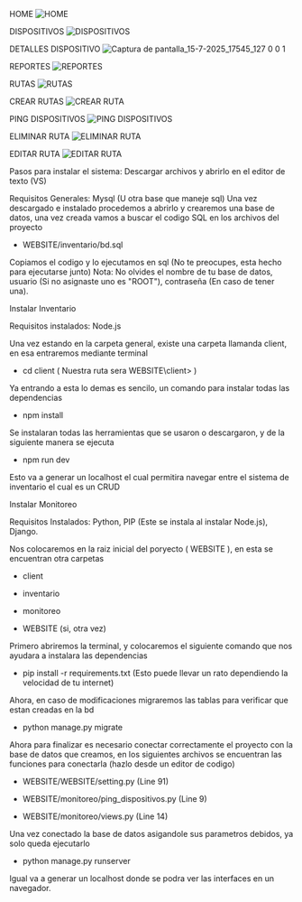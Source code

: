 
HOME
![HOME](https://github.com/user-attachments/assets/e3679383-be48-46b8-a614-db3a5df077ae)

DISPOSITIVOS
![DISPOSITIVOS](https://github.com/user-attachments/assets/cf8dff2c-ab6d-4503-8151-895e9c07bc76)

DETALLES DISPOSITIVO
![Captura de pantalla_15-7-2025_17545_127 0 0 1](https://github.com/user-attachments/assets/a7853cf1-cbeb-405d-a2e9-d334eafa7a36)

REPORTES
![REPORTES](https://github.com/user-attachments/assets/7e06f567-29c8-4bed-8ad1-32b78be8587d)


RUTAS
![RUTAS](https://github.com/user-attachments/assets/98b3f4ef-5789-4a32-a899-68b1e90c35a2)


CREAR RUTAS
![CREAR RUTA](https://github.com/user-attachments/assets/f345c066-0ed6-4951-93f8-4db23e41f8b6)


PING DISPOSITIVOS
![PING DISPOSITIVOS](https://github.com/user-attachments/assets/48e35b85-742a-4f14-bc88-488331855574)


ELIMINAR RUTA
![ELIMINAR RUTA](https://github.com/user-attachments/assets/52497182-1dc4-4b60-905a-1854d30f6eb5)


EDITAR RUTA
![EDITAR RUTA](https://github.com/user-attachments/assets/122b46d6-2b74-447d-b958-713997b6f3b0)




Pasos para instalar el sistema:
Descargar archivos y abrirlo en el editor de texto (VS)

Requisitos Generales: Mysql (U otra base que maneje sql)
Una vez descargado e instalado procedemos a abrirlo y crearemos una base de datos, una vez creada vamos a buscar
el codigo SQL en los archivos del proyecto
- WEBSITE/inventario/bd.sql

Copiamos el codigo y lo ejecutamos en sql (No te preocupes, esta hecho para ejecutarse junto)
Nota: No olvides el nombre de tu base de datos, usuario (Si no asignaste uno es "ROOT"), contraseña (En caso de tener una).



Instalar Inventario


Requisitos instalados: Node.js 


Una vez estando en la carpeta general, existe una carpeta llamanda client, en esa entraremos mediante terminal
- cd client ( Nuestra ruta sera WEBSITE\client> )
  
Ya entrando a esta lo demas es sencilo, un comando para instalar todas las dependencias
- npm install
  
Se instalaran todas las herramientas que se usaron o descargaron, y de la siguiente manera se ejecuta
- npm run dev
  
Esto va a generar un localhost el cual permitira navegar entre el sistema de inventario el cual es un CRUD


Instalar Monitoreo

Requisitos Instalados: Python, PIP (Este se instala al instalar Node.js), Django.

Nos colocaremos en la raiz inicial del poryecto ( WEBSITE ), en esta se encuentran otra carpetas
- client
  
- inventario
  
- monitoreo
  
- WEBSITE (si, otra vez)
  

Primero abriremos la terminal, y colocaremos el siguiente comando que nos ayudara a instalara las dependencias
- pip install -r requirements.txt (Esto puede llevar un rato dependiendo la velocidad de tu internet)
  
Ahora, en caso de modificaciones migraremos las tablas para verificar que estan creadas en la bd
- python manage.py migrate
  
Ahora para finalizar es necesario conectar correctamente el proyecto con la base de datos que creamos, en los siguientes
archivos se encuentran las funciones para conectarla (hazlo desde un editor de codigo)
- WEBSITE/WEBSITE/setting.py (Line 91)
  
- WEBSITE/monitoreo/ping_dispositivos.py (Line 9)
  
- WEBSITE/monitoreo/views.py (Line 14)
  

Una vez conectado la base de datos asigandole sus parametros debidos, ya solo queda ejecutarlo
- python manage.py runserver
  
Igual va a generar un localhost donde se podra ver las interfaces en un navegador.
